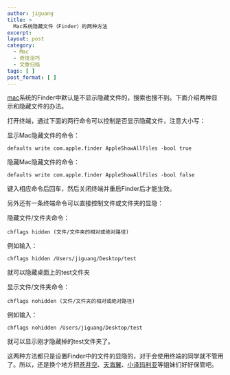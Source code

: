```yaml
---
author: jiguang
title: >
  Mac系统隐藏文件（Finder）的两种方法
excerpt:
layout: post
category:
  - Mac
  - 奇技淫巧
  - 文章归档
tags: [ ]
post_format: [ ]
---
```

[mac][1]系统的Finder中默认是不显示隐藏文件的，搜索也搜不到。下面介绍两种显示和隐藏文件的办法。

打开终端，通过下面的两行命令可以控制是否显示隐藏文件，注意大小写：

显示Mac隐藏文件的命令：

    defaults write com.apple.finder AppleShowAllFiles -bool true

隐藏Mac隐藏文件的命令：

    defaults write com.apple.finder AppleShowAllFiles -bool false

键入相应命令后回车，然后关闭终端并重启Finder后才能生效。

另外还有一条终端命令可以直接控制文件或文件夹的显隐：

隐藏文件/文件夹命令：

    chflags hidden (文件/文件夹的相对或绝对路径)

例如输入：

    chflags hidden /Users/jiguang/Desktop/test

就可以隐藏桌面上的test文件夹

显示文件/文件夹命令：

    chflags nohidden (文件/文件夹的相对或绝对路径)

例如输入：

    chflags nohidden /Users/jiguang/Desktop/test

就可以显示刚才隐藏掉的test文件夹了。

这两种方法都只是设置Finder中的文件的显隐的，对于会使用终端的同学就不管用了。所以，还是换个地方把[苍井空][2]、[天海翼][3]、[小泽玛利亚][4]等姐妹们好好保管吧。

 [1]: http://44ux.com/index.php/tag/mac/ "mac"
 [2]: http://www.baidu.com/s?bs=mac%CF%B5%CD%B3%C8%E7%BA%CE%CF%D4%CA%BE%BA%CD%D2%FE%B2%D8%CE%C4%BC%FE&f=8&rsv_bp=1&rsv_spt=3&wd=%B2%D4%BE%AE%BF%D5&inputT=1572
 [3]: http://www.baidu.com/s?bs=%B2%D4%BE%AE%BF%D5&f=3&rsv_bp=1&rsv_spt=3&wd=%CC%EC%BA%A3%D2%ED&oq=%CC%EC%BB%B9%D2%D4&rsp=0&rsv_sug2=0&inputT=3695
 [4]: http://www.baidu.com/s?bs=%CC%EC%BA%A3%D2%ED&f=8&rsv_bp=1&rsv_spt=3&wd=%D0%A1%D4%F3%C2%EA%C0%FB%D1%C7&inputT=2213